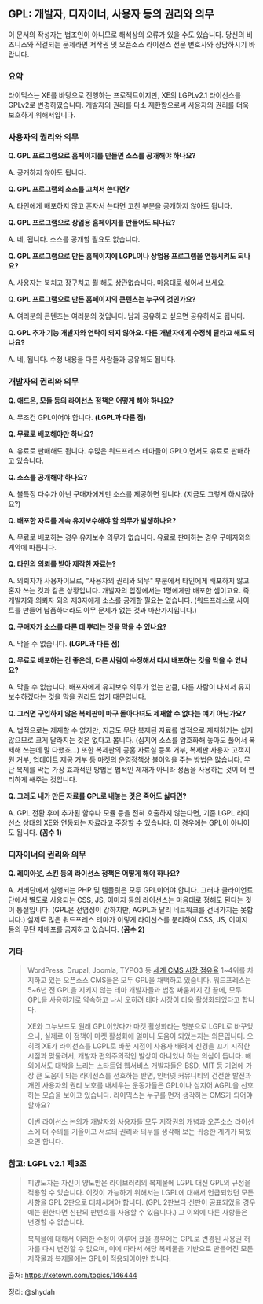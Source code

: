 GPL: 개발자, 디자이너, 사용자 등의 권리와 의무
--------------------------------------------

이 문서의 작성자는 법조인이 아니므로 해석상의 오류가 있을 수도 있습니다.
당신의 비즈니스와 직결되는 문제라면 저작권 및 오픈소스 라이선스 전문 변호사와 상담하시기 바랍니다.

### 요약

라이믹스는 XE를 바탕으로 진행하는 프로젝트이지만, XE의 LGPLv2.1 라이선스를 GPLv2로 변경하였습니다.
개발자의 권리를 다소 제한함으로써 사용자의 권리를 더욱 보호하기 위해서입니다.

### 사용자의 권리와 의무

**Q. GPL 프로그램으로 홈페이지를 만들면 소스를 공개해야 하나요?**

A. 공개하지 않아도 됩니다.

**Q. GPL 프로그램의 소스를 고쳐서 쓴다면?**

A. 타인에게 배포하지 않고 혼자서 쓴다면 고친 부분을 공개하지 않아도 됩니다.

**Q. GPL 프로그램으로 상업용 홈페이지를 만들어도 되나요?**

A. 네, 됩니다. 소스를 공개할 필요도 없습니다.

**Q. GPL 프로그램으로 만든 홈페이지에 LGPL이나 상업용 프로그램을 연동시켜도 되나요?**

A. 사용자는 북치고 장구치고 뭘 해도 상관없습니다. 마음대로 섞어서 쓰세요.

**Q. GPL 프로그램으로 만든 홈페이지의 콘텐츠는 누구의 것인가요?**

A. 여러분의 콘텐츠는 여러분의 것입니다. 남과 공유하고 싶으면 공유하셔도 됩니다.

**Q. GPL 추가 기능 개발자와 연락이 되지 않아요. 다른 개발자에게 수정해 달라고 해도 되나요?**

A. 네, 됩니다. 수정 내용을 다른 사람들과 공유해도 됩니다.

### 개발자의 권리와 의무

**Q. 애드온, 모듈 등의 라이선스 정책은 어떻게 해야 하나요?**

A. 무조건 GPL이어야 합니다. **(LGPL과 다른 점)**

**Q. 무료로 배포해야만 하나요?**

A. 유료로 판매해도 됩니다. 수많은 워드프레스 테마들이 GPL이면서도 유료로 판매하고 있습니다.

**Q. 소스를 공개해야 하나요?**

A. 불특정 다수가 아닌 구매자에게만 소스를 제공하면 됩니다. (지금도 그렇게 하시잖아요?)

**Q. 배포한 자료를 계속 유지보수해야 할 의무가 발생하나요?**

A. 무료로 배포하는 경우 유지보수 의무가 없습니다. 유료로 판매하는 경우 구매자와의 계약에 따릅니다.

**Q. 타인의 의뢰를 받아 제작한 자료는?**

A. 의뢰자가 사용자이므로, "사용자의 권리와 의무" 부분에서 타인에게 배포하지 않고 혼자 쓰는 것과 같은 상황입니다.
개발자의 입장에서는 1명에게만 배포한 셈이고요. 즉, 개발자와 의뢰자 외의 제3자에게 소스를 공개할 필요는 없습니다.
(워드프레스로 사이트를 만들어 납품하더라도 아무 문제가 없는 것과 마찬가지입니다.)

**Q. 구매자가 소스를 다른 데 뿌리는 것을 막을 수 있나요?**

A. 막을 수 없습니다. **(LGPL과 다른 점)**

**Q. 무료로 배포하는 건 좋은데, 다른 사람이 수정해서 다시 배포하는 것을 막을 수 있나요?**

A. 막을 수 없습니다. 배포자에게 유지보수 의무가 없는 만큼,
다른 사람이 나서서 유지보수하겠다는 것을 막을 권리도 없기 때문입니다.

**Q. 그러면 구입하지 않은 복제판이 마구 돌아다녀도 제재할 수 없다는 얘기 아닌가요?**

A. 법적으로는 제재할 수 없지만, 지금도 무단 복제된 자료를 법적으로 제재하기는 쉽지 않으므로 크게 달라지는 것은 없다고 봅니다.
(심지어 소스를 암호화해 놓아도 풀어서 복제해 쓰는데 말 다했죠...)
또한 복제판의 공홈 자료실 등록 거부, 복제판 사용자 고객지원 거부, 업데이트 제공 거부 등 마켓의 운영정책상 불이익을 주는 방법은 많습니다.
무단 복제를 막는 가장 효과적인 방법은 법적인 제재가 아니라 정품을 사용하는 것이 더 편리하게 해주는 것입니다.

**Q. 그래도 내가 만든 자료를 GPL로 내놓는 것은 죽어도 싫다면?**

A. GPL 전환 후에 추가된 함수나 모듈 등을 전혀 호출하지 않는다면,
기존 LGPL 라이선스 상태의 XE와 연동되는 자료라고 주장할 수 있습니다. 이 경우에는 GPL이 아니어도 됩니다. **(꼼수 1)**

### 디자이너의 권리와 의무

**Q. 레이아웃, 스킨 등의 라이선스 정책은 어떻게 해야 하나요?**

A. 서버단에서 실행되는 PHP 및 템플릿은 모두 GPL이어야 합니다.
그러나 클라이언트단에서 별도로 사용되는 CSS, JS, 이미지 등의 라이선스는 마음대로 정해도 된다는 것이 통설입니다.
(GPL은 전염성이 강하지만, AGPL과 달리 네트워크를 건너가지는 못합니다.)
실제로 많은 워드프레스 테마가 이렇게 라이선스를 분리하여 CSS, JS, 이미지 등의 무단 재배포를 금지하고 있습니다. **(꼼수 2)**

### 기타

> WordPress, Drupal, Joomla, TYPO3 등 [세계 CMS 시장 점유율](http://www.opensourcecms.com/general/cms-marketshare.php)
1\~4위를 차지하고 있는 오픈소스 CMS들은 모두 GPL을 채택하고 있습니다.
워드프레스는 5\~6년 전 GPL을 지키지 않는 테마 개발자들과 법정 싸움까지 간 끝에,
모두 GPL을 사용하기로 약속하고 나서 오히려 테마 시장이 더욱 활성화되었다고 합니다.
> 
> XE와 그누보드도 원래 GPL이었다가 마켓 활성화라는 명분으로 LGPL로 바꾸었으나,
실제로 이 정책이 마켓 활성화에 얼마나 도움이 되었는지는 의문입니다.
오히려 XE가 라이선스를 LGPL로 바꾼 시점이 사용자 배려에 신경을 끄기 시작한 시점과 맞물려서, 개발자 편의주의적인 발상이 아니었나 하는 의심이 듭니다.
해외에서도 대박을 노리는 스타트업 웹서비스 개발자들은 BSD, MIT 등 기업에 가장 큰 도움이 되는 라이선스를 선호하는 반면,
인터넷 커뮤니티의 건전한 발전과 개인 사용자의 권리 보호를 내세우는 운동가들은 GPL이나 심지어 AGPL을 선호하는 모습을 보이고 있습니다.
라이믹스는 누구를 먼저 생각하는 CMS가 되어야 할까요?
> 
> 이번 라이선스 논의가 개발자와 사용자들 모두 저작권의 개념과 오픈소스 라이선스에 더 주의를 기울이고 서로의 권리와 의무를 생각해 보는 귀중한 계기가 되었으면 합니다.

### 참고: LGPL v2.1 제3조

> 피양도자는 자신이 양도받은 라이브러리의 복제물에 LGPL 대신 GPL의 규정을 적용할 수 있습니다.
이것이 가능하기 위해서는 LGPL에 대해서 언급되었던 모든 사항을 GPL 2판으로 대체시켜야 합니다.
(GPL 2판보다 신판이 공표되었을 경우에는 원한다면 신판의 판번호를 사용할 수 있습니다.)
그 이외에 다른 사항들은 변경할 수 없습니다.
> 
> 복제물에 대해서 이러한 수정이 이루어 졌을 경우에는 GPL로 변경된 사용권 허가를 다시 변경할 수 없으며,
이에 따라서 해당 복제물을 기반으로 만들어진 모든 저작물과 복제물에는 GPL이 적용되어야만 합니다.

출처: https://xetown.com/topics/146444

정리: @shydah